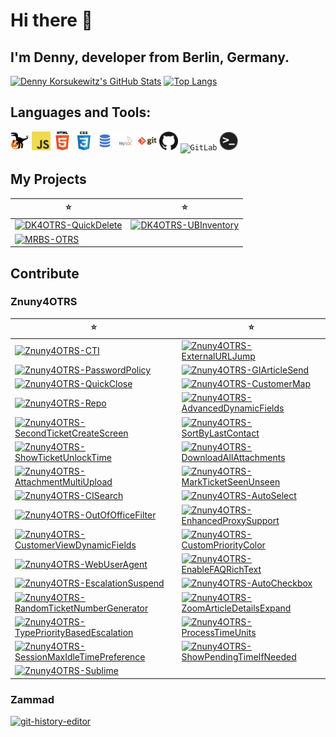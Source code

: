 # Hi there 👋

## I'm Denny, developer from Berlin, Germany.

<!--
- 🔭 I’m currently working on ...
- 🌱 I’m currently learning ...
- 👯 I’m looking to collaborate on ...
- 🤔 I’m looking for help with ...
- 💬 Ask me about ...
- 📫 How to reach me: ...
- 😄 Pronouns: ...
- ⚡ Fun fact: ...
-->

[![Denny Korsukewitz's GitHub Stats](https://github-readme-stats.vercel.app/api?username=dennykorsukewitz&show_icons=true&include_all_commits=true)](https://github.com/dennykorsukewitz) [![Top Langs](https://github-readme-stats.vercel.app/api/top-langs/?username=dennykorsukewitz&layout=compact)](https://github.com/dennykorsukewitz)

## Languages and Tools:

<code><img alt="Perl" height="30" src="https://raw.githubusercontent.com/github/explore/80688e429a7d4ef2fca1e82350fe8e3517d3494d/topics/perl/perl.png"></code>
<code><img alt="JavaScript" height="30" src="https://raw.githubusercontent.com/github/explore/80688e429a7d4ef2fca1e82350fe8e3517d3494d/topics/javascript/javascript.png"></code>
<code><img alt="HTML5" height="30" src="https://raw.githubusercontent.com/github/explore/80688e429a7d4ef2fca1e82350fe8e3517d3494d/topics/html/html.png"></code>
<code><img alt="CSS3" height="30" src="https://raw.githubusercontent.com/github/explore/80688e429a7d4ef2fca1e82350fe8e3517d3494d/topics/css/css.png"></code>
<code><img alt="SQL" width="30px" src="https://raw.githubusercontent.com/github/explore/80688e429a7d4ef2fca1e82350fe8e3517d3494d/topics/sql/sql.png" /></code>
<code><img alt="MySQL" width="30px" src="https://raw.githubusercontent.com/github/explore/80688e429a7d4ef2fca1e82350fe8e3517d3494d/topics/mysql/mysql.png" /></code>
<code><img alt="Git" width="30px" src="https://raw.githubusercontent.com/github/explore/80688e429a7d4ef2fca1e82350fe8e3517d3494d/topics/git/git.png" /></code>
<code><img alt="GitHub" width="30px" src="https://raw.githubusercontent.com/github/explore/78df643247d429f6cc873026c0622819ad797942/topics/github/github.png" /></code>
<code><img alt="GitLab" width="30px" src="https://about.gitlab.com/images/press/logo/png/gitlab-icon-rgb.png" /></code>
<code><img alt="Terminal" width="30px" src="https://raw.githubusercontent.com/github/explore/80688e429a7d4ef2fca1e82350fe8e3517d3494d/topics/terminal/terminal.png" /></code>

## My Projects

|⭐|⭐|
|-|-|
| [![DK4OTRS-QuickDelete](https://ghrs.vercel.app/api/pin/?username=dennykorsukewitz&repo=DK4OTRS-QuickDelete)](https://github.com/dennykorsukewitz/DK4OTRS-QuickDelete) | [![DK4OTRS-UBInventory](https://ghrs.vercel.app/api/pin/?username=dennykorsukewitz&repo=DK4OTRS-UBInventory)](https://github.com/dennykorsukewitz/DK4OTRS-UBInventory) |
| [![MRBS-OTRS](https://ghrs.vercel.app/api/pin/?username=dennykorsukewitz&repo=MRBS-OTRS)](https://github.com/dennykorsukewitz/MRBS-OTRS) | |

## Contribute

### Znuny4OTRS

|⭐|⭐|
|-|-|
| [![Znuny4OTRS-CTI](https://ghrs.vercel.app/api/pin/?username=znuny&repo=Znuny4OTRS-CTI)](https://github.com/znuny/Znuny4OTRS-CTI) | [![Znuny4OTRS-ExternalURLJump](https://ghrs.vercel.app/api/pin/?username=znuny&repo=Znuny4OTRS-ExternalURLJump)](https://github.com/znuny/Znuny4OTRS-ExternalURLJump) |
| [![Znuny4OTRS-PasswordPolicy](https://ghrs.vercel.app/api/pin/?username=znuny&repo=Znuny4OTRS-PasswordPolicy)](https://github.com/znuny/Znuny4OTRS-PasswordPolicy) | [![Znuny4OTRS-GIArticleSend](https://ghrs.vercel.app/api/pin/?username=znuny&repo=Znuny4OTRS-GIArticleSend)](https://github.com/znuny/Znuny4OTRS-GIArticleSend) |
| [![Znuny4OTRS-QuickClose](https://ghrs.vercel.app/api/pin/?username=znuny&repo=Znuny4OTRS-QuickClose)](https://github.com/znuny/Znuny4OTRS-QuickClose) | [![Znuny4OTRS-CustomerMap](https://ghrs.vercel.app/api/pin/?username=znuny&repo=Znuny4OTRS-CustomerMap)](https://github.com/znuny/Znuny4OTRS-CustomerMap) |
| [![Znuny4OTRS-Repo](https://ghrs.vercel.app/api/pin/?username=znuny&repo=Znuny4OTRS-Repo)](https://github.com/znuny/Znuny4OTRS-Repo) | [![Znuny4OTRS-AdvancedDynamicFields](https://ghrs.vercel.app/api/pin/?username=znuny&repo=Znuny4OTRS-AdvancedDynamicFields)](https://github.com/znuny/Znuny4OTRS-AdvancedDynamicFields) |
| [![Znuny4OTRS-SecondTicketCreateScreen](https://ghrs.vercel.app/api/pin/?username=znuny&repo=Znuny4OTRS-SecondTicketCreateScreen)](https://github.com/znuny/Znuny4OTRS-SecondTicketCreateScreen) | [![Znuny4OTRS-SortByLastContact](https://ghrs.vercel.app/api/pin/?username=znuny&repo=Znuny4OTRS-SortByLastContact)](https://github.com/znuny/Znuny4OTRS-SortByLastContact) |
| [![Znuny4OTRS-ShowTicketUnlockTime](https://ghrs.vercel.app/api/pin/?username=znuny&repo=Znuny4OTRS-ShowTicketUnlockTime)](https://github.com/znuny/Znuny4OTRS-ShowTicketUnlockTime) | [![Znuny4OTRS-DownloadAllAttachments](https://ghrs.vercel.app/api/pin/?username=znuny&repo=Znuny4OTRS-DownloadAllAttachments)](https://github.com/znuny/Znuny4OTRS-DownloadAllAttachments) |
| [![Znuny4OTRS-AttachmentMultiUpload](https://ghrs.vercel.app/api/pin/?username=znuny&repo=Znuny4OTRS-AttachmentMultiUpload)](https://github.com/znuny/Znuny4OTRS-AttachmentMultiUpload) | [![Znuny4OTRS-MarkTicketSeenUnseen](https://ghrs.vercel.app/api/pin/?username=znuny&repo=Znuny4OTRS-MarkTicketSeenUnseen)](https://github.com/znuny/Znuny4OTRS-MarkTicketSeenUnseen) |
| [![Znuny4OTRS-CISearch](https://ghrs.vercel.app/api/pin/?username=znuny&repo=Znuny4OTRS-CISearch)](https://github.com/znuny/Znuny4OTRS-CISearch) | [![Znuny4OTRS-AutoSelect](https://ghrs.vercel.app/api/pin/?username=znuny&repo=Znuny4OTRS-AutoSelect)](https://github.com/znuny/Znuny4OTRS-AutoSelect) |
| [![Znuny4OTRS-OutOfOfficeFilter](https://ghrs.vercel.app/api/pin/?username=znuny&repo=Znuny4OTRS-OutOfOfficeFilter)](https://github.com/znuny/Znuny4OTRS-OutOfOfficeFilter) | [![Znuny4OTRS-EnhancedProxySupport](https://ghrs.vercel.app/api/pin/?username=znuny&repo=Znuny4OTRS-EnhancedProxySupport)](https://github.com/znuny/Znuny4OTRS-EnhancedProxySupport) |
| [![Znuny4OTRS-CustomerViewDynamicFields](https://ghrs.vercel.app/api/pin/?username=znuny&repo=Znuny4OTRS-CustomerViewDynamicFields)](https://github.com/znuny/Znuny4OTRS-CustomerViewDynamicFields) | [![Znuny4OTRS-CustomPriorityColor](https://ghrs.vercel.app/api/pin/?username=znuny&repo=Znuny4OTRS-CustomPriorityColor)](https://github.com/znuny/Znuny4OTRS-CustomPriorityColor) |
| [![Znuny4OTRS-WebUserAgent](https://ghrs.vercel.app/api/pin/?username=znuny&repo=Znuny4OTRS-WebUserAgent)](https://github.com/znuny/Znuny4OTRS-WebUserAgent) | [![Znuny4OTRS-EnableFAQRichText](https://ghrs.vercel.app/api/pin/?username=znuny&repo=Znuny4OTRS-EnableFAQRichText)](https://github.com/znuny/Znuny4OTRS-EnableFAQRichText) |
| [![Znuny4OTRS-EscalationSuspend](https://ghrs.vercel.app/api/pin/?username=znuny&repo=Znuny4OTRS-EscalationSuspend)](https://github.com/znuny/Znuny4OTRS-EscalationSuspend) | [![Znuny4OTRS-AutoCheckbox](https://ghrs.vercel.app/api/pin/?username=znuny&repo=Znuny4OTRS-AutoCheckbox)](https://github.com/znuny/Znuny4OTRS-AutoCheckbox) |
| [![Znuny4OTRS-RandomTicketNumberGenerator](https://ghrs.vercel.app/api/pin/?username=znuny&repo=Znuny4OTRS-RandomTicketNumberGenerator)](https://github.com/znuny/Znuny4OTRS-RandomTicketNumberGenerator) | [![Znuny4OTRS-ZoomArticleDetailsExpand](https://ghrs.vercel.app/api/pin/?username=znuny&repo=Znuny4OTRS-ZoomArticleDetailsExpand)](https://github.com/znuny/Znuny4OTRS-ZoomArticleDetailsExpand) |
| [![Znuny4OTRS-TypePriorityBasedEscalation](https://ghrs.vercel.app/api/pin/?username=znuny&repo=Znuny4OTRS-TypePriorityBasedEscalation)](https://github.com/znuny/Znuny4OTRS-TypePriorityBasedEscalation) | [![Znuny4OTRS-ProcessTimeUnits](https://ghrs.vercel.app/api/pin/?username=znuny&repo=Znuny4OTRS-ProcessTimeUnits)](https://github.com/znuny/Znuny4OTRS-ProcessTimeUnits) |
| [![Znuny4OTRS-SessionMaxIdleTimePreference](https://ghrs.vercel.app/api/pin/?username=znuny&repo=Znuny4OTRS-SessionMaxIdleTimePreference)](https://github.com/znuny/Znuny4OTRS-SessionMaxIdleTimePreference) | [![Znuny4OTRS-ShowPendingTimeIfNeeded](https://ghrs.vercel.app/api/pin/?username=znuny&repo=Znuny4OTRS-ShowPendingTimeIfNeeded)](https://github.com/znuny/Znuny4OTRS-ShowPendingTimeIfNeeded) |
| [![Znuny4OTRS-Sublime](https://ghrs.vercel.app/api/pin/?username=znuny&repo=Znuny4OTRS-Sublime)](https://github.com/znuny/Znuny4OTRS-Sublime) | |

### Zammad

[![git-history-editor](https://ghrs.vercel.app/api/pin/?username=zammad&repo=zammad)](https://github.com/zammad/zammad)